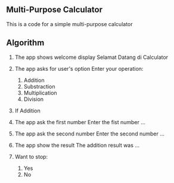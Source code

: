 ## Multi-Purpose Calculator
This is a code for a simple multi-purpose calculator
## Algorithm
1. The app shows welcome display
    Selamat Datang di Calculator

2. The app asks for user's option
    Enter your operation:
    1. Addition
    2. Substraction
    3. Multiplication
    4. Division

3. If Addition

4. The app ask the first number
    Enter the fist number ... 

5. The app ask the second number
    Enter the second number ... 

6. The app show the result
    The addition result was ...

7. Want to stop:
    1. Yes
    2. No
